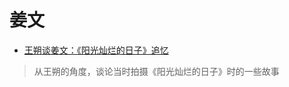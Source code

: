 # 姜文

* [王朔谈姜文：《阳光灿烂的日子》追忆](http://blog.sina.com.cn/s/blog_654bbecc0101b1ha.html)

> 从王朔的角度，谈论当时拍摄《阳光灿烂的日子》时的一些故事

